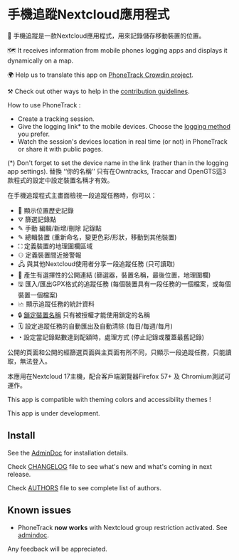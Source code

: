 # 手機追蹤Nextcloud應用程式

📱 手機追蹤是一款Nextcloud應用程式，用來記錄儲存移動裝置的位置。

🗺 It receives information from mobile phones logging apps and displays it dynamically on a map.

🌍 Help us to translate this app on [PhoneTrack Crowdin project](https://crowdin.com/project/phonetrack).

⚒ Check out other ways to help in the [contribution guidelines](https://gitlab.com/eneiluj/phonetrack-oc/blob/master/CONTRIBUTING.md).

How to use PhoneTrack :

* Create a tracking session.
* Give the logging link\* to the mobile devices. Choose the [logging method](https://gitlab.com/eneiluj/phonetrack-oc/wikis/userdoc#logging-methods) you prefer.
* Watch the session's devices location in real time (or not) in PhoneTrack or share it with public pages.

(\*) Don't forget to set the device name in the link (rather than in the logging app settings). 替換 ‘‘你的名稱’’ 只有在Owntracks, Traccar and OpenGTS這3款程式的設定中設定裝置名稱才有效。

在手機追蹤程式主畫面檢視一段追蹤任務時，你可以：

* 📍 顯示位置歷史記錄
* ⛛ 篩選記錄點
* ✎ 手動 編輯/新增/刪除 記錄點
* ✎ 總輯裝置 (重新命名，變更色彩/形狀，移動到其他裝置)
* ⛶ 定義裝置的地理圍欄區域
* ⚇ 定義裝置間近接警報
* 🖧 與其他Nextcloud使用者分享一段追蹤任務 (只可讀取)
* 🔗 產生有選擇性的公開連結 (篩選器，裝置名稱，最後位置，地理圍欄)
* 🖫 匯入/匯出GPX格式的追蹤任務 (每個裝置具有一段任務的一個檔案，或每個裝置一個檔案)
* 🗠 顯示追蹤任務的統計資料
* 🔒 [鎖定裝置名稱](https://gitlab.com/eneiluj/phonetrack-oc/wikis/userdoc#device-name-reservation) 只有被授權才能使用鎖定的名稱
* 🗓 設定追蹤任務的自動匯出及自動清除 (每日/每週/每月)
* ◔ 設定當記錄點數達到配額時，處理方式 (停止記錄或覆蓋最舊記錄)

公開的頁面和公開的經篩選頁面與主頁面有所不同，只顯示一段追蹤任務，只能讀取，無法登入。

本應用在Nextcloud 17主機，配合客戶端瀏覽器Firefox 57+ 及 Chromium測試可運作。

This app is compatible with theming colors and accessibility themes !

This app is under development.

## Install

See the [AdminDoc](https://gitlab.com/eneiluj/phonetrack-oc/wikis/admindoc) for installation details.

Check [CHANGELOG](https://gitlab.com/eneiluj/phonetrack-oc/blob/master/CHANGELOG.md#change-log) file to see what's new and what's coming in next release.

Check [AUTHORS](https://gitlab.com/eneiluj/phonetrack-oc/blob/master/AUTHORS.md#authors) file to see complete list of authors.

## Known issues

* PhoneTrack **now works** with Nextcloud group restriction activated. See [admindoc](https://gitlab.com/eneiluj/phonetrack-oc/wikis/admindoc#issue-with-phonetrack-restricted-to-some-groups-in-nextcloud).

Any feedback will be appreciated.